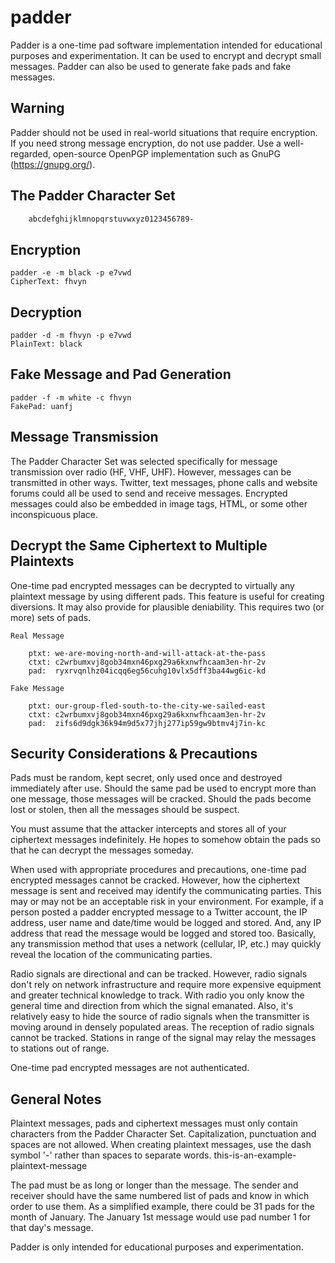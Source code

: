 # padder

Padder is a one-time pad software implementation intended for educational 
purposes and experimentation. It can be used to encrypt and decrypt small 
messages. Padder can also be used to generate fake pads and fake messages.

## Warning

Padder should not be used in real-world situations that require encryption. If 
you need strong message encryption, do not use padder. Use a well-regarded,
open-source OpenPGP implementation such as GnuPG (https://gnupg.org/).

## The Padder Character Set
```bash
    abcdefghijklmnopqrstuvwxyz0123456789-
```

## Encryption

    padder -e -m black -p e7vwd
    CipherText: fhvyn

## Decryption

    padder -d -m fhvyn -p e7vwd
    PlainText: black

## Fake Message and Pad Generation
 
    padder -f -m white -c fhvyn
    FakePad: uanfj

## Message Transmission

The Padder Character Set was selected specifically for message transmission 
over radio (HF, VHF, UHF). However, messages can be transmitted in other ways. 
Twitter, text messages, phone calls and website forums could all be used to 
send and receive messages. Encrypted messages could also be embedded in image 
tags, HTML, or some other inconspicuous place.

## Decrypt the Same Ciphertext to Multiple Plaintexts

One-time pad encrypted messages can be decrypted to virtually any plaintext 
message by using different pads. This feature is useful for creating 
diversions. It may also provide for plausible deniability. This requires two 
(or more) sets of pads.  

    Real Message

        ptxt: we-are-moving-north-and-will-attack-at-the-pass
        ctxt: c2wrbumxvj8gob34mxn46pxg29a6kxnwfhcaam3en-hr-2v 
        pad:  ryxrvqnlhz04icqq6eg56cuhg10vlx5dff3ba44wg6ic-kd

    Fake Message

        ptxt: our-group-fled-south-to-the-city-we-sailed-east 
        ctxt: c2wrbumxvj8gob34mxn46pxg29a6kxnwfhcaam3en-hr-2v 
        pad:  zifs6d9dgk36k94m9d5x77jhj277ip59gw9btmv4j7in-kc

## Security Considerations & Precautions

Pads must be random, kept secret, only used once and destroyed immediately 
after use. Should the same pad be used to encrypt more than one message, those 
messages will be cracked. Should the pads become lost or stolen, then all the 
messages should be suspect.

You must assume that the attacker intercepts and stores all of your ciphertext 
messages indefinitely. He hopes to somehow obtain the pads so that he can 
decrypt the messages someday. 

When used with appropriate procedures and precautions, one-time pad encrypted 
messages cannot be cracked. However, how the ciphertext message is sent and 
received may identify the communicating parties. This may or may not be an 
acceptable risk in your environment. For example, if a person posted a padder 
encrypted message to a Twitter account, the IP address, user name and date/time 
would be logged and stored. And, any IP address that read the message would be 
logged and stored too. Basically, any transmission method that uses a network 
(cellular, IP, etc.) may quickly reveal the location of the communicating 
parties. 

Radio signals are directional and can be tracked. However, radio signals don't 
rely on network infrastructure and require more expensive equipment and greater 
technical knowledge to track. With radio you only know the general time and 
direction from which the signal emanated. Also, it's relatively easy to hide 
the source of radio signals when the transmitter is moving around in densely 
populated areas. The reception of radio signals cannot be tracked. Stations in 
range of the signal may relay the messages to stations out of range.

One-time pad encrypted messages are not authenticated. 

## General Notes

Plaintext messages, pads and ciphertext messages must only contain characters 
from the Padder Character Set. Capitalization, punctuation and spaces are not 
allowed. When creating plaintext messages, use the dash symbol '-' rather than 
spaces to separate words. this-is-an-example-plaintext-message

The pad must be as long or longer than the message. The sender and receiver 
should have the same numbered list of pads and know in which order to use them. 
As a simplified example, there could be 31 pads for the month of January. The 
January 1st message would use pad number 1 for that day's message.  

Padder is only intended for educational purposes and experimentation.


